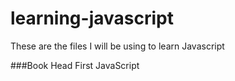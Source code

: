 # learning-javascript
These are the files I will be using to learn Javascript

###Book
Head First JavaScript
